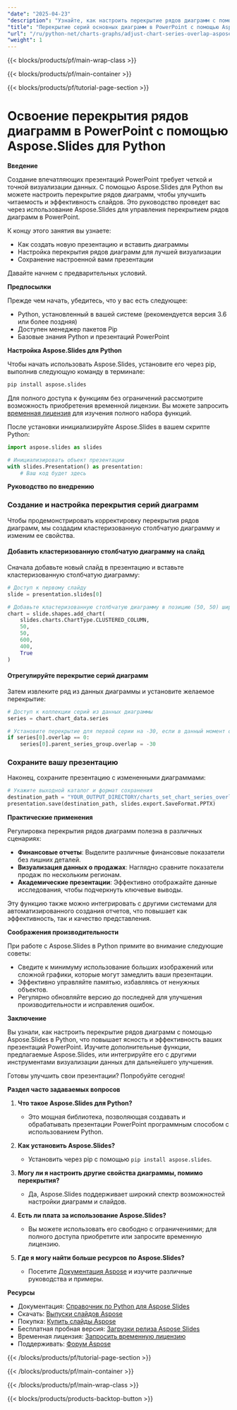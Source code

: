 ```yaml
---
"date": "2025-04-23"
"description": "Узнайте, как настроить перекрытие рядов диаграмм с помощью Aspose.Slides для Python. Улучшите визуализацию данных и ясность представления."
"title": "Перекрытие серий основных диаграмм в PowerPoint с помощью Aspose.Slides для Python"
"url": "/ru/python-net/charts-graphs/adjust-chart-series-overlap-aspose-slides-python/"
"weight": 1
---
```


{{< blocks/products/pf/main-wrap-class >}}

{{< blocks/products/pf/main-container >}}

{{< blocks/products/pf/tutorial-page-section >}}
# Освоение перекрытия рядов диаграмм в PowerPoint с помощью Aspose.Slides для Python

**Введение**

Создание впечатляющих презентаций PowerPoint требует четкой и точной визуализации данных. С помощью Aspose.Slides для Python вы можете настроить перекрытие рядов диаграмм, чтобы улучшить читаемость и эффективность слайдов. Это руководство проведет вас через использование Aspose.Slides для управления перекрытием рядов диаграмм в PowerPoint.

К концу этого занятия вы узнаете:
- Как создать новую презентацию и вставить диаграммы
- Настройка перекрытия рядов диаграмм для лучшей визуализации
- Сохранение настроенной вами презентации

Давайте начнем с предварительных условий.

**Предпосылки**

Прежде чем начать, убедитесь, что у вас есть следующее:
- Python, установленный в вашей системе (рекомендуется версия 3.6 или более поздняя)
- Доступен менеджер пакетов Pip
- Базовые знания Python и презентаций PowerPoint

**Настройка Aspose.Slides для Python**

Чтобы начать использовать Aspose.Slides, установите его через pip, выполнив следующую команду в терминале:

```bash
pip install aspose.slides
```

Для полного доступа к функциям без ограничений рассмотрите возможность приобретения временной лицензии. Вы можете запросить [временная лицензия](https://purchase.aspose.com/temporary-license/) для изучения полного набора функций.

После установки инициализируйте Aspose.Slides в вашем скрипте Python:

```python
import aspose.slides as slides

# Инициализировать объект презентации
with slides.Presentation() as presentation:
    # Ваш код будет здесь
```

**Руководство по внедрению**

### Создание и настройка перекрытия серий диаграмм

Чтобы продемонстрировать корректировку перекрытия рядов диаграмм, мы создадим кластеризованную столбчатую диаграмму и изменим ее свойства.

#### Добавить кластеризованную столбчатую диаграмму на слайд

Сначала добавьте новый слайд в презентацию и вставьте кластеризованную столбчатую диаграмму:

```python
# Доступ к первому слайду
slide = presentation.slides[0]

# Добавьте кластеризованную столбчатую диаграмму в позицию (50, 50) шириной 600 и высотой 400.
chart = slide.shapes.add_chart(
    slides.charts.ChartType.CLUSTERED_COLUMN,
    50,
    50,
    600,
    400,
    True
)
```

#### Отрегулируйте перекрытие серий диаграмм

Затем извлеките ряд из данных диаграммы и установите желаемое перекрытие:

```python
# Доступ к коллекции серий из данных диаграммы
series = chart.chart_data.series

# Установите перекрытие для первой серии на -30, если в данный момент оно не перекрывается.
if series[0].overlap == 0:
    series[0].parent_series_group.overlap = -30
```

### Сохраните вашу презентацию

Наконец, сохраните презентацию с измененными диаграммами:

```python
# Укажите выходной каталог и формат сохранения
destination_path = "YOUR_OUTPUT_DIRECTORY/charts_set_chart_series_overlap_out.pptx"
presentation.save(destination_path, slides.export.SaveFormat.PPTX)
```

**Практические применения**

Регулировка перекрытия рядов диаграмм полезна в различных сценариях:
- **Финансовые отчеты**: Выделите различные финансовые показатели без лишних деталей.
- **Визуализация данных о продажах**: Наглядно сравните показатели продаж по нескольким регионам.
- **Академические презентации**: Эффективно отображайте данные исследования, чтобы подчеркнуть ключевые выводы.

Эту функцию также можно интегрировать с другими системами для автоматизированного создания отчетов, что повышает как эффективность, так и качество представления.

**Соображения производительности**

При работе с Aspose.Slides в Python примите во внимание следующие советы:
- Сведите к минимуму использование больших изображений или сложной графики, которые могут замедлить ваши презентации.
- Эффективно управляйте памятью, избавляясь от ненужных объектов.
- Регулярно обновляйте версию до последней для улучшения производительности и исправления ошибок.

**Заключение**

Вы узнали, как настроить перекрытие рядов диаграмм с помощью Aspose.Slides в Python, что повышает ясность и эффективность ваших презентаций PowerPoint. Изучите дополнительные функции, предлагаемые Aspose.Slides, или интегрируйте его с другими инструментами визуализации данных для дальнейшего улучшения.

Готовы улучшить свои презентации? Попробуйте сегодня!

**Раздел часто задаваемых вопросов**

1. **Что такое Aspose.Slides для Python?**
   - Это мощная библиотека, позволяющая создавать и обрабатывать презентации PowerPoint программным способом с использованием Python.

2. **Как установить Aspose.Slides?**
   - Установить через pip с помощью `pip install aspose.slides`.

3. **Могу ли я настроить другие свойства диаграммы, помимо перекрытия?**
   - Да, Aspose.Slides поддерживает широкий спектр возможностей настройки диаграмм и слайдов.

4. **Есть ли плата за использование Aspose.Slides?**
   - Вы можете использовать его свободно с ограничениями; для полного доступа приобретите или запросите временную лицензию.

5. **Где я могу найти больше ресурсов по Aspose.Slides?**
   - Посетите [Документация Aspose](https://reference.aspose.com/slides/python-net/) и изучите различные руководства и примеры.

**Ресурсы**
- Документация: [Справочник по Python для Aspose Slides](https://reference.aspose.com/slides/python-net/)
- Скачать: [Выпуски слайдов Aspose](https://releases.aspose.com/slides/python-net/)
- Покупка: [Купить слайды Aspose](https://purchase.aspose.com/buy)
- Бесплатная пробная версия: [Загрузки релиза Aspose Slides](https://releases.aspose.com/slides/python-net/)
- Временная лицензия: [Запросить временную лицензию](https://purchase.aspose.com/temporary-license/)
- Поддерживать: [Форум Aspose](https://forum.aspose.com/c/slides/11)

{{< /blocks/products/pf/tutorial-page-section >}}

{{< /blocks/products/pf/main-container >}}

{{< /blocks/products/pf/main-wrap-class >}}

{{< blocks/products/products-backtop-button >}}